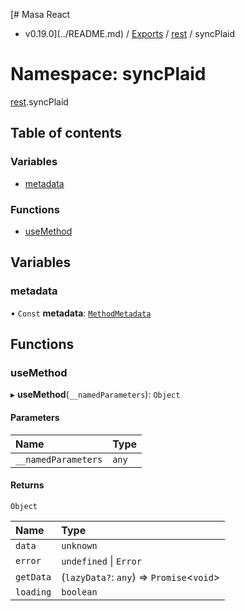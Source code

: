 [# Masa React
 - v0.19.0](../README.md) / [Exports](../modules.md) / [rest](rest.md) / syncPlaid

# Namespace: syncPlaid

[rest](rest.md).syncPlaid

## Table of contents

### Variables

- [metadata](rest.syncPlaid.md#metadata)

### Functions

- [useMethod](rest.syncPlaid.md#usemethod)

## Variables

### metadata

• `Const` **metadata**: [`MethodMetadata`](../interfaces/rest.MethodMetadata.md)

## Functions

### useMethod

▸ **useMethod**(`__namedParameters`): `Object`

#### Parameters

| Name | Type |
| :------ | :------ |
| `__namedParameters` | `any` |

#### Returns

`Object`

| Name | Type |
| :------ | :------ |
| `data` | `unknown` |
| `error` | `undefined` \| `Error` |
| `getData` | (`lazyData?`: `any`) => `Promise`<`void`\> |
| `loading` | `boolean` |
